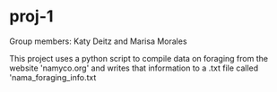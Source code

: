 # proj-1

Group members: Katy Deitz and Marisa Morales

This project uses a python script to compile data on foraging from the website 'namyco.org' and writes that information to a .txt file called 'nama_foraging_info.txt
